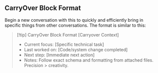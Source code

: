 ---
---

## CarryOver Block Format
Begin a new conversation with this to quickly and efficiently bring in specific things from other conversations. The format is similar to this:

>[!tip] CarryOver Block Format
>\[Carryover Context]
> - Current focus: [Specific technical task]
> - Last worked on: [Code/system change completed]
> - Next step: [Immediate next action]
> - Notes: Follow exact schema and formatting from attached files. Precision > creativity.
>
